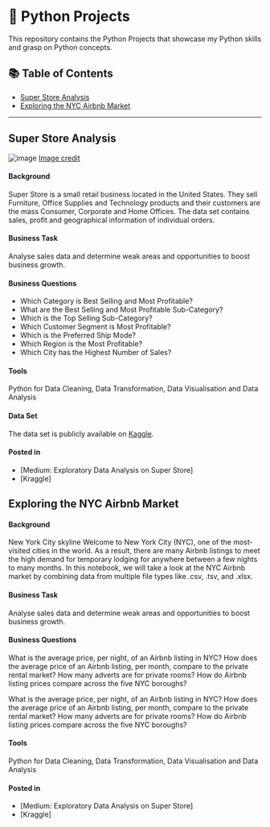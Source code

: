 # 🍔 Python Projects

This repository contains the Python Projects that showcase my Python skills and grasp on Python concepts. 

## 📚 Table of Contents
- [Super Store Analysis](#super-store-analysis)
- [Exploring the NYC Airbnb Market](#exploring-the-nyc-airbnb-market)




***

## Super Store Analysis


![image](https://user-images.githubusercontent.com/81607668/127727120-a11f32fa-3042-4773-b54e-fd1a792fff2f.png)
[Image credit](https://www.blogto.com/real-estate-toronto/2021/04/iconic-kims-convenience-store-for-sale-toronto/)

#### Background
Super Store is a small retail business located in the United States. They sell Furniture, Office Supplies and Technology products and their customers are the mass Consumer, Corporate and Home Offices. The data set contains sales, profit and geographical information of individual orders.

#### Business Task
Analyse sales data and determine weak areas and opportunities to boost business growth.

#### Business Questions
- Which Category is Best Selling and Most Profitable?
- What are the Best Selling and Most Profitable Sub-Category?
- Which is the Top Selling Sub-Category?
- Which Customer Segment is Most Profitable?
- Which is the Preferred Ship Mode?
- Which Region is the Most Profitable?
- Which City has the Highest Number of Sales?

#### Tools
Python for Data Cleaning, Data Transformation, Data Visualisation and Data Analysis

#### Data Set
The data set is publicly available on [Kaggle](https://www.kaggle.com/akashkothare/tsf-datasets).

#### Posted in
- [Medium: Exploratory Data Analysis on Super Store]
- [Kraggle]



## Exploring the NYC Airbnb Market


#### Background
New York City skyline
Welcome to New York City (NYC), one of the most-visited cities in the world. As a result, there are many Airbnb listings to meet the high demand for temporary lodging for anywhere between a few nights to many months. In this notebook, we will take a look at the NYC Airbnb market by combining data from multiple file types like .csv, .tsv, and .xlsx.

#### Business Task
Analyse sales data and determine weak areas and opportunities to boost business growth.

#### Business Questions
What is the average price, per night, of an Airbnb listing in NYC?
How does the average price of an Airbnb listing, per month, compare to the private rental market?
How many adverts are for private rooms?
How do Airbnb listing prices compare across the five NYC boroughs?

What is the average price, per night, of an Airbnb listing in NYC?
How does the average price of an Airbnb listing, per month, compare to the private rental market?
How many adverts are for private rooms?
How do Airbnb listing prices compare across the five NYC boroughs?


#### Tools
Python for Data Cleaning, Data Transformation, Data Visualisation and Data Analysis

#### Posted in
- [Medium: Exploratory Data Analysis on Super Store]
- [Kraggle]


